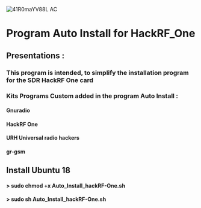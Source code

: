![41R0maYV88L _AC_](https://user-images.githubusercontent.com/59021489/72664030-80470780-39f9-11ea-90a9-6286acba61b7.jpg)
# Program Auto Install for HackRF_One
## Presentations :
### This program is intended, to simplify the installation program for the SDR HackRF One card
### Kits Programs Custom added in the program Auto Install  :
#### Gnuradio
#### HackRF One 
#### URH Universal radio hackers
#### gr-gsm

## Install Ubuntu 18 
#### > sudo chmod +x  Auto_Install_hackRF-One.sh
#### > sudo sh Auto_Install_hackRF-One.sh
